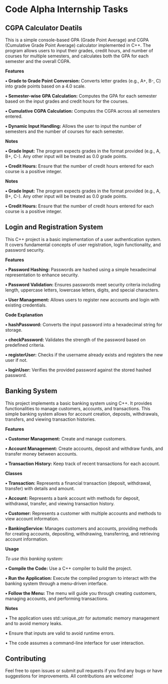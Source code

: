 # Code Alpha Internship Tasks
## CGPA Calculator Deatils

This is a simple console-based GPA (Grade Point Average) and CGPA (Cumulative Grade Point Average) calculator implemented in C++. The program allows users to input their grades, credit hours, and number of courses for multiple semesters, and calculates both the GPA for each semester and the overall CGPA.

**Features**

**• Grade to Grade Point Conversion:** Converts letter grades (e.g., A+, B-, C) into grade points based on a 4.0 scale.

**• Semester-wise GPA Calculation:** Computes the GPA for each semester based on the input grades and credit hours for the courses.

**• Cumulative CGPA Calculation:** Computes the CGPA across all semesters entered.

**• Dynamic Input Handling:** Allows the user to input the number of semesters and the number of courses for each semester.

**Notes**

**• Grade Input:** The program expects grades in the format provided (e.g., A, B+, C-). Any other input will be treated as 0.0 grade points.

**• Credit Hours:** Ensure that the number of credit hours entered for each course is a positive integer.

**Notes**

**• Grade Input:** The program expects grades in the format provided (e.g., A, B+, C-). Any other input will be treated as 0.0 grade points.

**• Credit Hours:** Ensure that the number of credit hours entered for each course is a positive integer.
## Login and Registration System

This C++ project is a basic implementation of a user authentication system. It covers fundamental concepts of user registration, login functionality, and password security.

**Features**

**• Password Hashing:** Passwords are hashed using a simple hexadecimal representation to enhance security.

**• Password Validation:** Ensures passwords meet security criteria including length, uppercase letters, lowercase letters, digits, and special characters.

**• User Management:** Allows users to register new accounts and login with existing credentials.

**Code Explanation**

**• hashPassword:** Converts the input password into a hexadecimal string for storage.

**• checkPassword:** Validates the strength of the password based on predefined criteria.

**• registerUser:** Checks if the username already exists and registers the new user if not.

**• loginUser:** Verifies the provided password against the stored hashed password.

## Banking System

This project implements a basic banking system using C++. It provides functionalities to manage customers, accounts, and transactions. This simple banking system allows for account creation, deposits, withdrawals, transfers, and viewing transaction histories.

**Features**

**• Customer Management:** Create and manage customers.

**• Account Management:** Create accounts, deposit and withdraw funds, and transfer money between accounts.

**• Transaction History:** Keep track of recent transactions for each account.

**Classes**

**• Transaction:** Represents a financial transaction (deposit, withdrawal, transfer) with details and amount.

**• Account:** Represents a bank account with methods for deposit, withdrawal, transfer, and viewing transaction history.

**• Customer:** Represents a customer with multiple accounts and methods to view account information.

**• BankingService:** Manages customers and accounts, providing methods for creating accounts, depositing, withdrawing, transferring, and retrieving account information.

**Usage**

*To use this banking system:*

**• Compile the Code:** Use a C++ compiler to build the project.

**• Run the Application:** Execute the compiled program to interact with the banking system through a menu-driven interface.

**• Follow the Menu:** The menu will guide you through creating customers, managing accounts, and performing transactions.

**Notes**

• The application uses std::unique_ptr for automatic memory management and to avoid memory leaks.

• Ensure that inputs are valid to avoid runtime errors.

• The code assumes a command-line interface for user interaction.
## Contributing

Feel free to open issues or submit pull requests if you find any bugs or have suggestions for improvements. All contributions are welcome!
